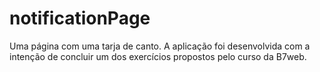 # notificationPage
Uma página com uma tarja de canto. A aplicação foi desenvolvida com a intenção de concluir um dos exercícios propostos pelo curso da B7web.
